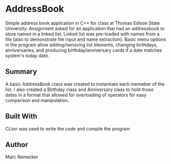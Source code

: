 # AddressBook
Simple address book application in C++ for class at Thomas Edison State University. Assignment asked for an application that had an addressbook to store names in a linked list. Linked list was pre-loaded with names from a file (also to demonstrate file input and name extraction). Basic menu options in the program allow adding/removing list elements, changing birthdays, anniversaries, and producing birthday/anniversary cards if a date matches system's today date.

## Summary
A basic AddressBook class was created to instantiate each memeber of the list. I also created a Birthday class and Anniversary class to hold those dates in a format that allowed for overloading of operators for easy comparison and manipulation.

## Built With
CLion was used to write the code and compile the program

## Author
Marc Reinecker


